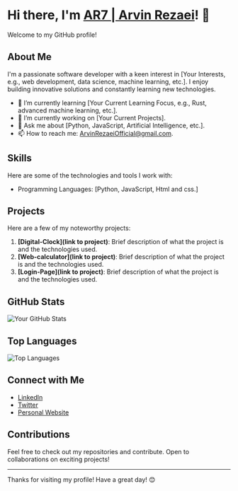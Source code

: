 # Hi there, I'm [AR7 | Arvin Rezaei](ar123456.netlify.app)! 👋

Welcome to my GitHub profile!

## About Me

I'm a passionate software developer with a keen interest in [Your Interests, e.g., web development, data science, machine learning, etc.]. I enjoy building innovative solutions and constantly learning new technologies.

- 🌱 I’m currently learning [Your Current Learning Focus, e.g., Rust, advanced machine learning, etc.].
- 🔭 I’m currently working on [Your Current Projects].
- 💬 Ask me about [Python, JavaScript, Artificial Intelligence, etc.].
- 📫 How to reach me: [ArvinRezaeiOfficial@gmail.com](mailto:ArvinRezaeiOfficial@gmail.com).
<!-- 😄 Pronouns: [Your Pronouns].
- ⚡ Fun fact: [].-->

## Skills

Here are some of the technologies and tools I work with:

- Programming Languages: [Python, JavaScript, Html and css.]
<!-- Frameworks and Libraries: [List of Frameworks/Libraries, e.g., React, Node.js, TensorFlow, etc.]-->
<!-- Tools: [List of Tools, e.g., Docker, Git, VS Code, etc.]
- Databases: [List of Databases, e.g., MySQL, MongoDB, PostgreSQL, etc.]
- Cloud Services: [List of Cloud Services, e.g., AWS, Azure, Google Cloud, etc.]-->

## Projects

Here are a few of my noteworthy projects:

1. **[Digital-Clock](link to project)**: Brief description of what the project is and the technologies used.
2. **[Web-calculator](link to project)**: Brief description of what the project is and the technologies used.
3. **[Login-Page](link to project)**: Brief description of what the project is and the technologies used.

## GitHub Stats

![Your GitHub Stats](https://github-readme-stats.vercel.app/api?username=your-github-username&show_icons=true&theme=radical)

## Top Languages

![Top Languages](https://github-readme-stats.vercel.app/api/top-langs/?username=your-github-username&layout=compact&theme=radical)

## Connect with Me

- [LinkedIn](https://www.linkedin.com/in/ThisIsAR7)
- [Twitter](https://twitter.com/ThisIsAR7)
- [Personal Website](https://ar123456.netlify.app)

## Contributions

Feel free to check out my repositories and contribute. Open to collaborations on exciting projects!

---

Thanks for visiting my profile! Have a great day! 😊
